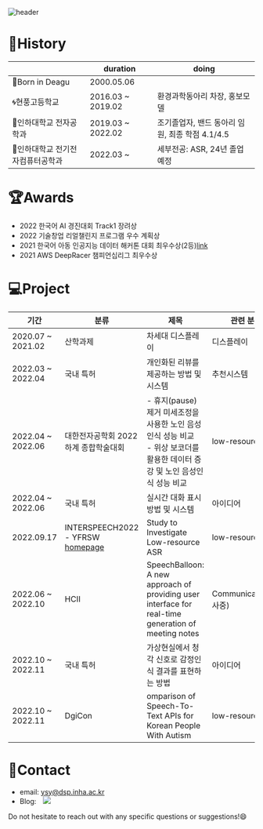 <!--
![ysy2000's GitHub stats](https://github-readme-stats.vercel.app/api?username=ysy2000&show_icons=true&theme=vue)-->
![header](https://capsule-render.vercel.app/api?type=waving&reversal=true&section=footer&color=0:191970,100:108080&text=Welcome!%20this%20is%20SuyeonYoon🐬&height=180&animation=fadeIn&fontColor=feFffe&fontSize=43&fontAlignY=70)
<!--&desc=Assistent%20Researcher%20in%20INHA%20Univ.🐲-->

# :page_with_curl:History
||duration|doing|
|------|---|---|
|👶Born in Deagu|2000.05.06||
|🌀현풍고등학교|2016.03 ~ 2019.02|환경과학동아리 차장, 홍보모델|
|🐲인하대학교 전자공학과|2019.03 ~ 2022.02|조기졸업자, 밴드 동아리 임원, 최종 학점 4.1/4.5|
|🐲인하대학교 전기전자컴퓨터공학과|2022.03 ~ |세부전공: ASR, 24년 졸업예정|




# :trophy:Awards
 - 2022 한국어 AI 경진대회 Track1 장려상
 - 2022 기술창업 리얼챌린지 프로그램 우수 계획상
 - 2021 한국어 아동 인공지능 데이터 해커톤 대회 최우수상(2등)[link](http://www.lecturernews.com/news/articleView.html?idxno=86979)
 - 2021 AWS DeepRacer 챔피언십리그 최우수상
 
# 💻Project
|기간|분류|제목|관련 분야|
|--|------|---|---|
|2020.07 ~ 2021.02|산학과제|차세대 디스플레이|디스플레이|
|2022.03 ~ 2022.04|국내 특허|개인화된 리뷰를 제공하는 방법 및 시스템|추천시스템|
|2022.04 ~ 2022.06|대한전자공학회 2022 하계 종합학술대회| - 휴지(pause)제거 미세조정을 사용한 노인 음성인식 성능 비교</br> - 위상 보코더를 활용한 데이터 증강 및 노인 음성인식 성능 비교|low-resource ASR|
|2022.04 ~ 2022.06|국내 특허|실시간 대화 표시 방법 및 시스템|아이디어|
|2022.09.17|INTERSPEECH2022 - YFRSW [homepage](https://sites.google.com/view/yfrsw-2022/)|Study to Investigate Low-resource ASR|low-resource ASR|
|2022.06 ~ 2022.10|HCII|SpeechBalloon: A new approach of providing user interface for real-time generation of meeting notes|Communication(심사중)|
|2022.10 ~ 2022.11|국내 특허|가상현실에서 청각 신호로 감정인식 결과를 표현하는 방법|아이디어|
|2022.10 ~ 2022.11|DgiCon|omparison of Speech-To-Text APIs for Korean People With Autism|low-resource ASR|


# 💌Contact 
 - email: ysy@dsp.inha.ac.kr&nbsp;&nbsp;&nbsp;&nbsp;&nbsp;
 - Blog: <a href="https://ysy2000.tistory.com/">
    <img 
        src="http://img.shields.io/badge/-Tistory-222222?style=flat&logo=Tistory&link=https://ysy2000.tistory.com/"
        style="height : auto; margin-left : 10px; margin-right : 10px;"/>
</a>

Do not hesitate to reach out with any specific questions or suggestions!😄
<!--
 
# ✨My Goals
### long term goals
### short term goals
-->
<!--
- 🔭 I’m currently working on ...🎓
- 🌱 I’m currently learning ...
- 👯 I’m looking to collaborate on ...:shipit:
- 🤔 I’m looking for help with ...
- 💬 Ask me about ...🍻
- 📫 How to reach me: ...
- 😄 Pronouns: ...
- ⚡ Fun fact: ...
📝📖🔎
-->

